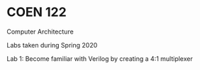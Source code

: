 # COEN 122

Computer Architecture

Labs taken during Spring 2020

Lab 1: Become familiar with Verilog by creating a 4:1 multiplexer
